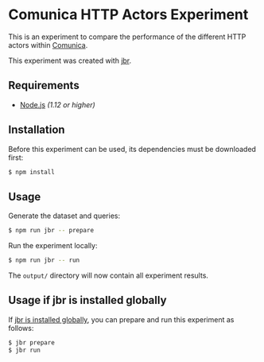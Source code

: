 # Comunica HTTP Actors Experiment

This is an experiment to compare the performance of the different HTTP actors within [Comunica](https://github.com/comunica/comunica).

This experiment was created with [jbr](https://github.com/rubensworks/jbr.js).

## Requirements

* [Node.js](https://nodejs.org/en/) _(1.12 or higher)_

## Installation

Before this experiment can be used, its dependencies must be downloaded first:

```bash
$ npm install
```

## Usage

Generate the dataset and queries:

```bash
$ npm run jbr -- prepare
```

Run the experiment locally:

```bash
$ npm run jbr -- run
```

The `output/` directory will now contain all experiment results.

## Usage if jbr is installed globally

If [jbr is installed globally](https://github.com/rubensworks/jbr.js/tree/master/packages/jbr#installation),
you can prepare and run this experiment as follows:

```bash
$ jbr prepare
$ jbr run
```
